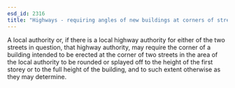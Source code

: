 ```yaml
---
esd_id: 2316
title: "Highways - requiring angles of new buildings at corners of streets to be rounded off"
---
```


A local authority or, if there is a local highway authority for either of the two streets in question, that highway authority, may require the corner of a building intended to be erected at the corner of two streets in the area of the local authority to be rounded or splayed off to the height of the first storey or to the full height of the building, and to such extent otherwise as they may determine.

